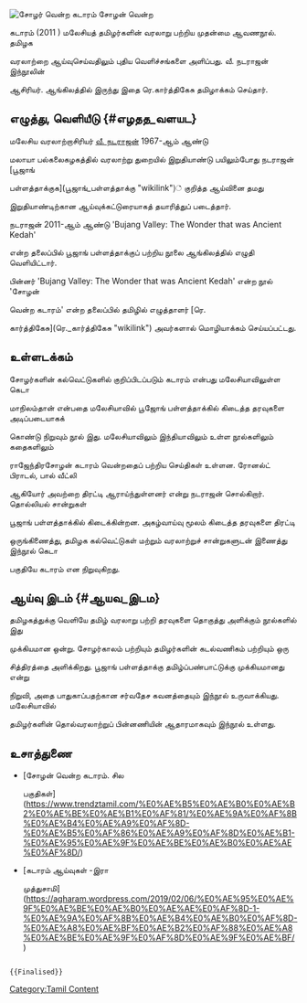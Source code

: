 ![சோழர் வென்ற கடாரம்](சோழன்_வென்ற_கடாரம்.png "சோழர் வென்ற கடாரம்") சோழன் வென்ற
கடாரம் (2011 ) மலேசியத் தமிழர்களின் வரலாறு பற்றிய முதன்மை ஆவணநூல். தமிழக
வரலாற்றை ஆய்வுசெய்வதிலும் புதிய வெளிச்சங்களை அளிப்பது. வீ. நடராஜன் இந்நூலின்
ஆசிரியர். ஆங்கிலத்தில் இருந்து இதை ரெ.கார்த்திகேசு தமிழாக்கம் செய்தார்.

## எழுத்து, வெளியீடு {#எழதத_வளயட}

மலேசிய வரலாற்றாசிரியர் [வீ. நடராஜன்](வீ._நடராஜன் "wikilink") 1967-ஆம் ஆண்டு
மலாயா பல்கலைகழகத்தில் வரலாற்று துறையில் இறுதியாண்டு பயிலும்போது நடராஜன் [பூஜாங்
பள்ளத்தாக்குக](பூஜாங்_பள்ளத்தாக்கு "wikilink")் குறித்த ஆய்வினை தமது
இறுதியாண்டிற்கான ஆய்வுக்கட்டுரையாகத் தயாரித்துப் படைத்தார்.

நடராஜன் 2011-ஆம் ஆண்டு 'Bujang Valley: The Wonder that was Ancient Kedah'
என்ற தலைப்பில் பூஜாங் பள்ளத்தாக்குப் பற்றிய நூலை ஆங்கிலத்தில் எழுதி வெளியிட்டார்.
பின்னர் 'Bujang Valley: The Wonder that was Ancient Kedah' என்ற நூல் 'சோழன்
வென்ற கடாரம்' என்ற தலைப்பில் தமிழில் எழுத்தாளர் [ரெ.
கார்த்திகேசு](ரெ._கார்த்திகேசு "wikilink") அவர்களால் மொழியாக்கம் செய்யப்பட்டது.

## உள்ளடக்கம்

சோழர்களின் கல்வெட்டுகளில் குறிப்பிடப்படும் கடாரம் என்பது மலேசியாவிலுள்ள கெடா
மாநிலம்தான் என்பதை மலேசியாவில் பூஜோங் பள்ளத்தாக்கில் கிடைத்த தரவுகளை அடிப்படையாகக்
கொண்டு நிறுவும் நூல் இது. மலேசியாவிலும் இந்தியாவிலும் உள்ள நூல்களிலும் கதைகளிலும்
ராஜேந்திரசோழன் கடாரம் வென்றதைப் பற்றிய செய்திகள் உள்ளன. ரோனல்ட் பிராடல், பால் வீட்லி
ஆகியோர் அவற்றை திரட்டி ஆராய்ந்துள்ளனர் என்று நடராஜன் சொல்கிறார். தொல்லியல் சான்றுகள்
பூஜாங் பள்ளத்தாக்கில் கிடைக்கின்றன. அகழ்வாய்வு மூலம் கிடைத்த தரவுகளை திரட்டி
ஒருங்கிணைத்து, தமிழக கல்வெட்டுகள் மற்றும் வரலாற்றுச் சான்றுகளுடன் இணைத்து இந்நூல் கெடா
பகுதியே கடாரம் என நிறுவுகிறது.

## ஆய்வு இடம் {#ஆயவ_இடம}

தமிழகத்துக்கு வெளியே தமிழ் வரலாறு பற்றி தரவுகளை தொகுத்து அளிக்கும் நூல்களில் இது
முக்கியமான ஒன்று. சோழர்காலம் பற்றியும் தமிழர்களின் கடல்வணிகம் பற்றியும் ஒரு
சித்திரத்தை அளிக்கிறது. பூஜாங் பள்ளத்தாக்கு தமிழ்ப்பண்பாட்டுக்கு முக்கியமானது என்று
நிறுவி, அதை பாதுகாப்பதற்கான சர்வதேச கவனத்தையும் இந்நூல் உருவாக்கியது. மலேசியாவில்
தமிழர்களின் தொல்வரலாற்றுப் பின்னணியின் ஆதாரமாகவும் இந்நூல் உள்ளது.

## உசாத்துணை

-   [சோழன் வென்ற கடாரம். சில
    பகுதிகள்](https://www.trendztamil.com/%E0%AE%B5%E0%AE%B0%E0%AE%B2%E0%AE%BE%E0%AE%B1%E0%AF%81/%E0%AE%9A%E0%AF%8B%E0%AE%B4%E0%AE%A9%E0%AF%8D-%E0%AE%B5%E0%AF%86%E0%AE%A9%E0%AF%8D%E0%AE%B1-%E0%AE%95%E0%AE%9F%E0%AE%BE%E0%AE%B0%E0%AE%AE%E0%AF%8D/)
-   [கடாரம் ஆய்வுகள் -இரா
    முத்துசாமி](https://agharam.wordpress.com/2019/02/06/%E0%AE%95%E0%AE%9F%E0%AE%BE%E0%AE%B0%E0%AE%AE%E0%AF%8D-1-%E0%AE%9A%E0%AF%8B%E0%AE%B4%E0%AE%B0%E0%AF%8D-%E0%AE%A8%E0%AE%BF%E0%AE%B2%E0%AF%88%E0%AE%A8%E0%AE%BE%E0%AE%9F%E0%AF%8D%E0%AE%9F%E0%AE%BF/)

```{=mediawiki}
{{Finalised}}
```
[Category:Tamil Content](Category:Tamil_Content "wikilink")
